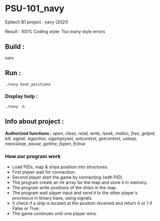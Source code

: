 # PSU-101_navy
Epitech B1 project : navy (2021)

Result : 100%
Coding style: Too many style errors

## Build :
`make`

## Run : 
`./navy boat_positions`
### Display help :
`./navy -h`

## Info about project :

**Authorized functions :** 
     *open, close, read, write, lseek, malloc, free, getpid, kill, signal,
    sigaction, sigemptyset, setcontext, getcontext, usleep, nanosleep, pause, getline, fopen,
    fclose*

### How our program work

- Load PIDs, map & ships position into structures.
- First player wait for connection.
- Second player start the game by connecting (with PID).
- The program create an int array for the map and store it in memory.
- The program write positions of the ships in the map.
- The program wait player input and send it to the other player's processus in binary base, using signals.
- It check if a ship is located at the position received and return 0 or 1 if False or True.
- The game continues until one player wins.
